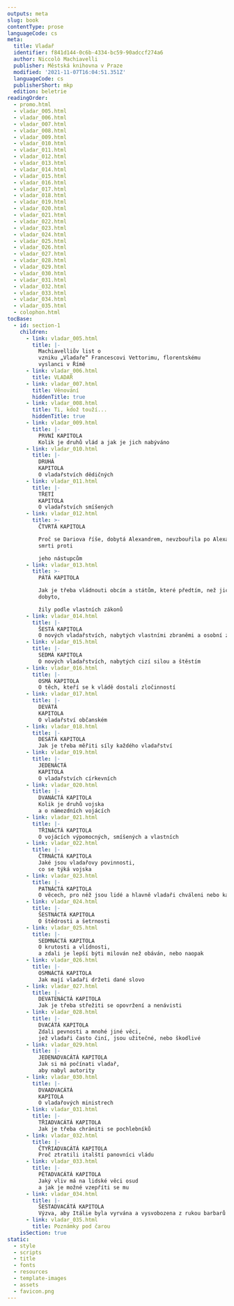 ```yaml
---
outputs: meta
slug: book
contentType: prose
languageCode: cs
meta:
  title: Vladař
  identifier: f841d144-0c6b-4334-bc59-90adccf274a6
  author: Niccolò Machiavelli
  publisher: Městská knihovna v Praze
  modified: '2021-11-07T16:04:51.351Z'
  languageCode: cs
  publisherShort: mkp
  edition: beletrie
readingOrder:
  - promo.html
  - vladar_005.html
  - vladar_006.html
  - vladar_007.html
  - vladar_008.html
  - vladar_009.html
  - vladar_010.html
  - vladar_011.html
  - vladar_012.html
  - vladar_013.html
  - vladar_014.html
  - vladar_015.html
  - vladar_016.html
  - vladar_017.html
  - vladar_018.html
  - vladar_019.html
  - vladar_020.html
  - vladar_021.html
  - vladar_022.html
  - vladar_023.html
  - vladar_024.html
  - vladar_025.html
  - vladar_026.html
  - vladar_027.html
  - vladar_028.html
  - vladar_029.html
  - vladar_030.html
  - vladar_031.html
  - vladar_032.html
  - vladar_033.html
  - vladar_034.html
  - vladar_035.html
  - colophon.html
tocBase:
  - id: section-1
    children:
      - link: vladar_005.html
        title: |-
          Machiavelliův list o
          vzniku „Vladaře“ Francescovi Vettorimu, florentskému
          vyslanci v Římě
      - link: vladar_006.html
        title: VLADAŘ
      - link: vladar_007.html
        title: Věnování
        hiddenTitle: true
      - link: vladar_008.html
        title: Ti, kdož touží...
        hiddenTitle: true
      - link: vladar_009.html
        title: |-
          PRVNÍ KAPITOLA
          Kolik je druhů vlád a jak je jich nabýváno
      - link: vladar_010.html
        title: |-
          DRUHÁ
          KAPITOLA
          O vladařstvích dědičných
      - link: vladar_011.html
        title: |-
          TŘETÍ
          KAPITOLA
          O vladařstvích smíšených
      - link: vladar_012.html
        title: >-
          ČTVRTÁ KAPITOLA

          Proč se Dariova říše, dobytá Alexandrem, nevzbouřila po Alexandrově
          smrti proti

          jeho nástupcům
      - link: vladar_013.html
        title: >-
          PÁTÁ KAPITOLA

          Jak je třeba vládnouti obcím a státům, které předtím, než jich bylo
          dobyto,

          žily podle vlastních zákonů
      - link: vladar_014.html
        title: |-
          ŠESTÁ KAPITOLA
          O nových vladařstvích, nabytých vlastními zbraněmi a osobní zdatností
      - link: vladar_015.html
        title: |-
          SEDMÁ KAPITOLA
          O nových vladařstvích, nabytých cizí silou a štěstím
      - link: vladar_016.html
        title: |-
          OSMÁ KAPITOLA
          O těch, kteří se k vládě dostali zločinností
      - link: vladar_017.html
        title: |-
          DEVÁTÁ
          KAPITOLA
          O vladařství občanském
      - link: vladar_018.html
        title: |-
          DESÁTÁ KAPITOLA
          Jak je třeba měřiti síly každého vladařství
      - link: vladar_019.html
        title: |-
          JEDENÁCTÁ
          KAPITOLA
          O vladařstvích církevních
      - link: vladar_020.html
        title: |-
          DVANÁCTÁ KAPITOLA
          Kolik je druhů vojska
          a o námezdních vojácích
      - link: vladar_021.html
        title: |-
          TŘINÁCTÁ KAPITOLA
          O vojácích výpomocných, smíšených a vlastních
      - link: vladar_022.html
        title: |-
          ČTRNÁCTÁ KAPITOLA
          Jaké jsou vladařovy povinnosti,
          co se týká vojska
      - link: vladar_023.html
        title: |-
          PATNÁCTÁ KAPITOLA
          O věcech, pro něž jsou lidé a hlavně vladaři chváleni nebo káráni
      - link: vladar_024.html
        title: |-
          ŠESTNÁCTÁ KAPITOLA
          O štědrosti a šetrnosti
      - link: vladar_025.html
        title: |-
          SEDMNÁCTÁ KAPITOLA
          O krutosti a vlídnosti,
          a zdali je lepší býti milován než obáván, nebo naopak
      - link: vladar_026.html
        title: |-
          OSMNÁCTÁ KAPITOLA
          Jak mají vladaři držeti dané slovo
      - link: vladar_027.html
        title: |-
          DEVATENÁCTÁ KAPITOLA
          Jak je třeba střežiti se opovržení a nenávisti
      - link: vladar_028.html
        title: |-
          DVACÁTÁ KAPITOLA
          Zdali pevnosti a mnohé jiné věci,
          jež vladaři často činí, jsou užitečné, nebo škodlivé
      - link: vladar_029.html
        title: |-
          JEDENADVACÁTÁ KAPITOLA
          Jak si má počínati vladař,
          aby nabyl autority
      - link: vladar_030.html
        title: |-
          DVAADVACÁTÁ
          KAPITOLA
          O vladařových ministrech
      - link: vladar_031.html
        title: |-
          TŘIADVACÁTÁ KAPITOLA
          Jak je třeba chrániti se pochlebníků
      - link: vladar_032.html
        title: |-
          ČTYŘIADVACÁTÁ KAPITOLA
          Proč ztratili italští panovníci vládu
      - link: vladar_033.html
        title: |-
          PĚTADVACÁTÁ KAPITOLA
          Jaký vliv má na lidské věci osud
          a jak je možné vzepříti se mu
      - link: vladar_034.html
        title: |-
          ŠESTADVACÁTÁ KAPITOLA
          Výzva, aby Itálie byla vyrvána a vysvobozena z rukou barbarů
      - link: vladar_035.html
        title: Poznámky pod čarou
    isSection: true
static:
  - style
  - scripts
  - title
  - fonts
  - resources
  - template-images
  - assets
  - favicon.png
---
```

